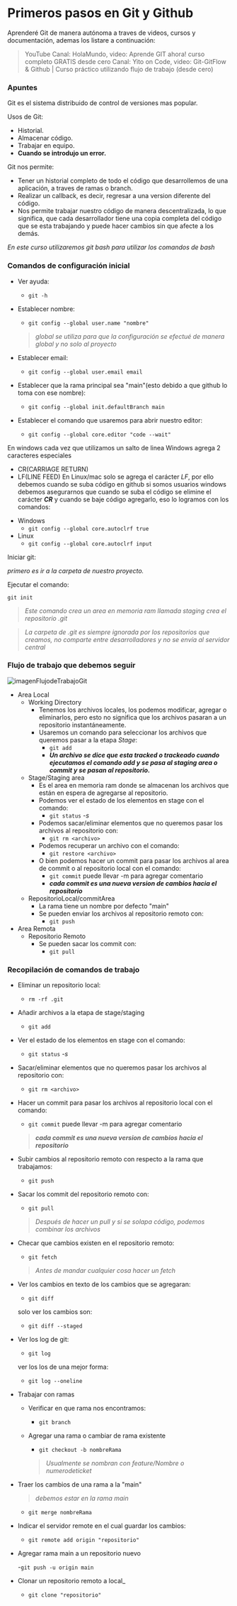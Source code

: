 # Primeros pasos en Git y Github

Aprenderé Git de manera autónoma a traves de videos, cursos y documentación, ademas los listare a continuación:

> YouTube 
> Canal: HolaMundo, video: Aprende GIT ahora! curso completo GRATIS desde cero
> Canal: Yito on Code, video: Git-GitFlow & Github | Curso práctico utilizando flujo de trabajo (desde cero)

### Apuntes 

Git es el sistema distribuido de control de versiones mas popular.

Usos de Git:

- Historial.
- Almacenar código.
- Trabajar en equipo.
- **Cuando se introdujo un error.**

Git nos permite: 

- Tener un historial completo de todo el código que desarrollemos de una aplicación, a traves de ramas o branch.
- Realizar un callback, es decir, regresar a una version diferente del código.
- Nos permite trabajar nuestro código de manera descentralizada, lo que significa, que cada desarrollador tiene una copia completa del código que se esta trabajando y puede hacer cambios sin que afecte a los demás.

*En este curso utilizaremos git bash para utilizar los comandos de bash*

### Comandos de configuración inicial

+ Ver ayuda:

    - `git -h` 

+ Establecer nombre:

    - `git config --global user.name "nombre"` 
    > *global se utiliza para que la configuración se efectué de manera global y no solo al proyecto*

+ Establecer email:

    - `git config --global user.email email`

+ Establecer que la rama principal sea "main"(esto debido a que github lo toma con ese nombre):

    - `git config --global init.defaultBranch main`

+ Establecer el comando que usaremos para abrir nuestro editor:

    - `git config --global core.editor "code --wait"`


En windows cada vez que utilizamos un salto de linea Windows agrega 2 caracteres especiales
- CR(CARRIAGE RETURN)
- LF(LINE FEED)
En Linux/mac solo se agrega el carácter *LF*, por ello debemos cuando se suba código en github si somos usuarios windows debemos asegurarnos que cuando se suba el código se elimine el carácter ***CR*** y cuando se baje código agregarlo, eso lo logramos con los comandos:

+ Windows
    * `git config --global core.autoclrf true`
+ Linux
    * `git config --global core.autoclrf input`

Iniciar git:

*primero es ir a la carpeta de nuestro proyecto.*

Ejecutar el comando:

`git init`

> *Este comando crea un area en memoria ram llamada staging*
> *crea el repositorio .git*

> *La  carpeta de .git es siempre ignorada por los repositorios que creamos, no comparte entre desarrolladores y no se envía al servidor central*

### Flujo de trabajo que debemos seguir

![imagenFlujodeTrabajoGit](/frontEnd/imagenes/flujoDeTrabajoGit.jpg)

+ Area Local
    * Working Directory
        - Tenemos los archivos locales, los podemos modificar, agregar o eliminarlos, pero esto no significa que los archivos pasaran a un repositorio instantáneamente.
        - Usaremos un comando para seleccionar los archivos que queremos pasar a la etapa *Stage*:
            - `git add`
            - ***Un archivo se dice que esta tracked o trackeado cuando ejecutamos el comando add y se pasa al staging area o commit y se pasan al repositorio.***
    * Stage/Staging area
        - Es el area en memoria ram donde se almacenan los archivos que están en espera de agregarse al repositorio.
        - Podemos ver el estado de los elementos en stage con el comando:
            - `git status` *-s*
        - Podemos sacar/eliminar elementos que no queremos pasar los archivos al repositorio con:
            - `git rm <archivo>`
        - Podemos recuperar un archivo con el comando:
            - `git restore <archivo>`
        - O bien podemos hacer un commit para pasar los archivos al area de commit o al repositorio local con el comando:
            - `git commit` puede llevar -m para agregar comentario
            - ***cada commit es una nueva version de cambios hacia el repositorio***
    * RepositorioLocal/commitArea
        - La rama tiene un nombre por defecto "main"
        - Se pueden enviar los archivos al repositorio remoto con:
            - `git push`
+ Area Remota
    * Repositorio Remoto
        - Se pueden sacar los commit con:
            - `git pull`

### Recopilación de comandos de trabajo



+ Eliminar un repositorio local:

    - `rm -rf .git`

+ Añadir archivos a la etapa de stage/staging
    
    - `git add`

+ Ver el estado de los elementos en stage con el comando:
    - `git status` *-s*

+ Sacar/eliminar elementos que no queremos pasar los archivos al repositorio con:
    
    - `git rm <archivo>`

+ Hacer un commit para pasar los archivos al repositorio local con el comando:
    
    - `git commit` puede llevar -m para agregar comentario
    > ***cada commit es una nueva version de cambios hacia el repositorio***

+ Subir cambios al repositorio remoto con respecto a la rama que trabajamos:

    - `git push`

+ Sacar los commit del repositorio remoto con:
    
    - `git pull`

    > *Después de hacer un pull y si se solapa código, podemos combinar los archivos*

+ Checar que cambios existen en el repositorio remoto:

    - `git fetch`
    > *Antes de mandar cualquier cosa hacer un fetch*

+ Ver los cambios en texto de los cambios que se agregaran:

    - `git diff`

    solo ver los cambios son:

    - `git diff --staged`

+ Ver los log de git:

    - `git log`

    ver los los de una mejor forma:

    - `git log --oneline`

+ Trabajar con ramas

    * Verificar en que rama nos encontramos:

        - `git branch`
    
    * Agregar una rama o cambiar de rama existente

        - `git checkout -b nombreRama`

        > *Usualmente se nombran con feature/Nombre o numerodeticket*

+ Traer los cambios de una rama a la "main"

    > *debemos estar en la rama main*

    - `git merge nombreRama`

+ Indicar el servidor remote en el cual guardar los cambios:

    - `git remote add origin "repositorio"`

+ Agregar rama main a un repositorio nuevo
    
    -`git push -u origin main`
+ Clonar un repositorio remoto a local_

    - `git clone "repositorio"`
